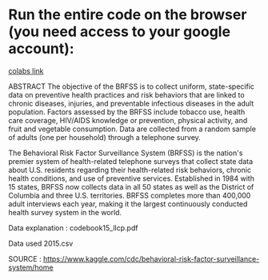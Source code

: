 

# Run the entire code on the browser (you need access to your google account):
[colabs link](https://colab.research.google.com/github/leexa90/ST5220/blob/master/ST5220.ipynb)

ABSTRACT
The objective of the BRFSS is to collect uniform, state-specific data on preventive health practices and risk behaviors that are linked to chronic diseases, injuries, and preventable infectious diseases in the adult population. Factors assessed by the BRFSS include tobacco use, health care coverage, HIV/AIDS knowledge or prevention, physical activity, and fruit and vegetable consumption. Data are collected from a random sample of adults (one per household) through a telephone survey.

The Behavioral Risk Factor Surveillance System (BRFSS) is the nation's premier system of health-related telephone surveys that collect state data about U.S. residents regarding their health-related risk behaviors, chronic health conditions, and use of preventive services. Established in 1984 with 15 states, BRFSS now collects data in all 50 states as well as the District of Columbia and three U.S. territories. BRFSS completes more than 400,000 adult interviews each year, making it the largest continuously conducted health survey system in the world.

Data explanation : codebook15_llcp.pdf

Data used 2015.csv

SOURCE : https://www.kaggle.com/cdc/behavioral-risk-factor-surveillance-system/home
